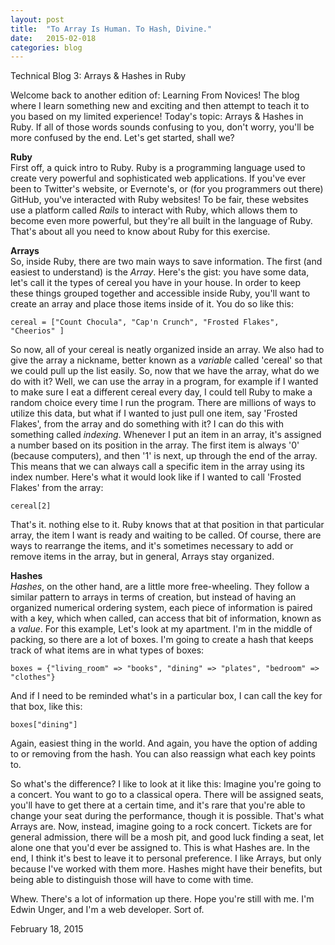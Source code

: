```yaml
---
layout: post
title:  "To Array Is Human. To Hash, Divine."
date:   2015-02-018
categories: blog
---
```


Technical Blog 3: Arrays & Hashes in Ruby
  <p>
    Welcome back to another edition of: Learning From Novices! The blog where I learn something new and exciting and then attempt to teach it to you based on my limited experience! Today's topic: Arrays & Hashes in Ruby. If all of those words sounds confusing to you, don't worry, you'll be more confused by the end. Let's get started, shall we?
  </p>
  <p>
    <strong>Ruby</strong><br>
    First off, a quick intro to Ruby. Ruby is a programming language used to create very powerful and sophisticated web applications. If you've ever been to Twitter's website, or Evernote's, or (for you programmers out there) GitHub, you've interacted with Ruby websites! To be fair, these websites use a platform called <em>Rails</em> to interact with Ruby, which allows them to become even more powerful, but they're all built in the language of Ruby. That's about all you need to know about Ruby for this exercise.
  </p>
  <p>
    <strong>Arrays</strong><br>
    So, inside Ruby, there are two main ways to save information. The first (and easiest to understand) is the <em>Array</em>. Here's the gist: you have some data, let's call it the types of cereal you have in your house. In order to keep these things grouped together and accessible inside Ruby, you'll want to create an array and place those items inside of it. You do so like this:<br>
  </p>
    <code = "Ruby">cereal = ["Count Chocula", "Cap'n Crunch", "Frosted Flakes", "Cheerios" ]</code><br>
  <p>
    So now, all of your cereal is neatly organized inside an array. We also had to give the array a nickname, better known as a <em>variable</em> called 'cereal' so that we could pull up the list easily. So, now that we have the array, what do we do with it? Well, we can use the array in a program, for example if I wanted to make sure I eat a different cereal every day, I could tell Ruby to make a random choice every time I run the program. There are millions of ways to utilize this data, but what if I wanted to just pull one item, say 'Frosted Flakes', from the array and do something with it? I can do this with something called <em>indexing</em>. Whenever I put an item in an array, it's assigned a number based on its position in the array. The first item is always '0' (because computers), and then '1' is next, up through the end of the array. This means that we can always call a specific item in the array using its index number. Here's what it would look like if I wanted to call 'Frosted Flakes' from the array:<br>
  </p>
    <code = "Ruby">cereal[2]</code>
  <p>
    That's it. nothing else to it. Ruby knows that at that position in that particular array, the item I want is ready and waiting to be called. Of course, there are ways to rearrange the items, and it's sometimes necessary to add or remove items in the array, but in general, Arrays stay organized.
  </p>
  <p>
    <strong>Hashes</strong><br>
    <em>Hashes</em>, on the other hand, are a little more free-wheeling. They follow a similar pattern to arrays in terms of creation, but instead of having an organized numerical ordering system, each piece of information is paired with a key, which when called, can access that bit of information, known as a <em>value</em>. For this example, Let's look at my apartment. I'm in the middle of packing, so there are a lot of boxes. I'm going to create a hash that keeps track of what items are in what types of boxes:</br>
  </p>
  <code = "Ruby">boxes = {"living_room" => "books", "dining" => "plates", "bedroom" => "clothes"}</code>
  <p>
    And if I need to be reminded what's in a particular box, I can call the key for that box, like this:<br>
  </p>
  <code = "Ruby">boxes["dining"]</code>
  <p>
    Again, easiest thing in the world. And again, you have the option of adding to or removing from the hash. You can also reassign what each key points to.
  </p>
  <p>
    So what's the difference? I like to look at it like this: Imagine you're going to a concert. You want to go to a classical opera. There will be assigned seats, you'll have to get there at a certain time, and it's rare that you're able to change your seat during the performance, though it is possible. That's what Arrays are. Now, instead, imagine going to a rock concert. Tickets are for general admission, there will be a mosh pit, and good luck finding a seat, let alone one that you'd ever be assigned to. This is what Hashes are. In the end, I think it's best to leave it to personal preference. I like Arrays, but only because I've worked with them more. Hashes might have their benefits, but being able to distinguish those will have to come with time.
  </p>
  <p>
    Whew. There's a lot of information up there. Hope you're still with me. I'm Edwin Unger, and I'm a web developer. Sort of.
  </p>
  <p class="date">February 18, 2015</p>